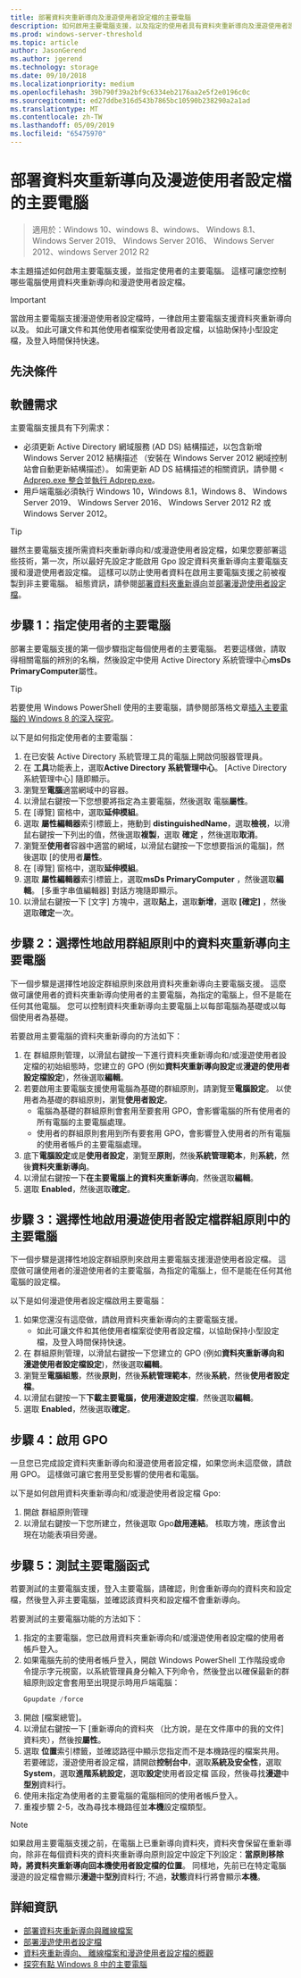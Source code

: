 ```yaml
---
title: 部署資料夾重新導向及漫遊使用者設定檔的主要電腦
description: 如何啟用主要電腦支援，以及指定的使用者具有資料夾重新導向及漫遊使用者設定檔的主要電腦。
ms.prod: windows-server-threshold
ms.topic: article
author: JasonGerend
ms.author: jgerend
ms.technology: storage
ms.date: 09/10/2018
ms.localizationpriority: medium
ms.openlocfilehash: 39b790f39a2bf9c6334eb2176aa2e5f2e0196c0c
ms.sourcegitcommit: ed27ddbe316d543b7865bc10590b238290a2a1ad
ms.translationtype: MT
ms.contentlocale: zh-TW
ms.lasthandoff: 05/09/2019
ms.locfileid: "65475970"
---
```

# <a name="deploy-primary-computers-for-folder-redirection-and-roaming-user-profiles"></a>部署資料夾重新導向及漫遊使用者設定檔的主要電腦

>適用於：Windows 10、windows 8、windows、 Windows 8.1、 Windows Server 2019、 Windows Server 2016、 Windows Server 2012、windows Server 2012 R2

本主題描述如何啟用主要電腦支援，並指定使用者的主要電腦。 這樣可讓您控制哪些電腦使用資料夾重新導向和漫遊使用者設定檔。

>[!IMPORTANT]
>當啟用主要電腦支援漫遊使用者設定檔時，一律啟用主要電腦支援資料夾重新導向以及。 如此可讓文件和其他使用者檔案從使用者設定檔，以協助保持小型設定檔，及登入時間保持快速。

## <a name="prerequisites"></a>先決條件

## <a name="software-requirements"></a>軟體需求

主要電腦支援具有下列需求：

- 必須更新 Active Directory 網域服務 (AD DS) 結構描述，以包含新增 Windows Server 2012 結構描述 （安裝在 Windows Server 2012 網域控制站會自動更新結構描述）。 如需更新 AD DS 結構描述的相關資訊，請參閱 < [Adprep.exe 整合](<https://docs.microsoft.com/previous-versions/windows/it-pro/windows-server-2012-R2-and-2012/hh472161(v=ws.11)#adprepexe-integration>)並[執行 Adprep.exe](<https://docs.microsoft.com/previous-versions/windows/it-pro/windows-server-2008-R2-and-2008/dd464018(v=ws.10)>)。
- 用戶端電腦必須執行 Windows 10，Windows 8.1，Windows 8、 Windows Server 2019、 Windows Server 2016、 Windows Server 2012 R2 或 Windows Server 2012。

>[!TIP]
>雖然主要電腦支援所需資料夾重新導向和/或漫遊使用者設定檔，如果您要部署這些技術，第一次，所以最好先設定才能啟用 Gpo 設定資料夾重新導向主要電腦支援和漫遊使用者設定檔。 這樣可以防止使用者資料在啟用主要電腦支援之前被複製到非主要電腦。 組態資訊，請參閱[部署資料夾重新導向](deploy-folder-redirection.md)並[部署漫遊使用者設定檔](deploy-roaming-user-profiles.md)。

## <a name="step-1-designate-primary-computers-for-users"></a>步驟 1：指定使用者的主要電腦

部署主要電腦支援的第一個步驟指定每個使用者的主要電腦。 若要這樣做，請取得相關電腦的辨別的名稱，然後設定中使用 Active Directory 系統管理中心**msDs PrimaryComputer**屬性。

>[!TIP]
>若要使用 Windows PowerShell 使用的主要電腦，請參閱部落格文章[插入主要電腦的 Windows 8 的深入探究](<https://blogs.technet.microsoft.com/askds/2012/10/23/digging-a-little-deeper-into-windows-8-primary-computer/>)。

以下是如何指定使用者的主要電腦：

1. 在已安裝 Active Directory 系統管理工具的電腦上開啟伺服器管理員。
2. 在 **工具**功能表上，選取**Active Directory 系統管理中心**。 [Active Directory 系統管理中心] 隨即顯示。
3. 瀏覽至**電腦**適當網域中的容器。
4. 以滑鼠右鍵按一下您想要將指定為主要電腦，然後選取 電腦**屬性**。
5. 在 [導覽] 窗格中，選取**延伸模組**。
6. 選取 **屬性編輯器**索引標籤上，捲動到  **distinguishedName**，選取**檢視**，以滑鼠右鍵按一下列出的值，然後選取**複製**，選取  **確定** ，然後選取**取消**。
7. 瀏覽至**使用者**容器中適當的網域，以滑鼠右鍵按一下您想要指派的電腦]，然後選取 [的使用者**屬性**。
8. 在 [導覽] 窗格中，選取**延伸模組**。
9. 選取 **屬性編輯器**索引標籤上，選取**msDs PrimaryComputer** ，然後選取**編輯**。 [多重字串值編輯器] 對話方塊隨即顯示。
10. 以滑鼠右鍵按一下 [文字] 方塊中，選取**貼上**，選取**新增**，選取 **[確定]** ，然後選取**確定**一次。

## <a name="step-2-optionally-enable-primary-computers-for-folder-redirection-in-group-policy"></a>步驟 2：選擇性地啟用群組原則中的資料夾重新導向主要電腦

下一個步驟是選擇性地設定群組原則來啟用資料夾重新導向主要電腦支援。 這麼做可讓使用者的資料夾重新導向使用者的主要電腦，為指定的電腦上，但不是能在任何其他電腦。 您可以控制資料夾重新導向主要電腦上以每部電腦為基礎或以每個使用者為基礎。

若要啟用主要電腦的資料夾重新導向的方法如下：

1. 在 群組原則管理，以滑鼠右鍵按一下進行資料夾重新導向和/或漫遊使用者設定檔的初始組態時，您建立的 GPO (例如**資料夾重新導向設定**或**漫遊的使用者設定檔設定**)，然後選取**編輯**。
2. 若要啟用主要電腦支援使用電腦為基礎的群組原則，請瀏覽至**電腦設定**。 以使用者為基礎的群組原則，瀏覽**使用者設定**。
    - 電腦為基礎的群組原則會套用至要套用 GPO，會影響電腦的所有使用者的所有電腦的主要電腦處理。
    - 使用者的群組原則套用到所有要套用 GPO，會影響登入使用者的所有電腦的使用者帳戶的主要電腦處理。
3. 底下**電腦設定**或是**使用者設定**，瀏覽至**原則**，然後**系統管理範本**，則**系統**，然後**資料夾重新導向**。
4. 以滑鼠右鍵按一下**在主要電腦上的資料夾重新導向**，然後選取**編輯**。
5. 選取  **Enabled**，然後選取**確定**。

## <a name="step-3-optionally-enable-primary-computers-for-roaming-user-profiles-in-group-policy"></a>步驟 3：選擇性地啟用漫遊使用者設定檔群組原則中的 主要電腦

下一個步驟是選擇性地設定群組原則來啟用主要電腦支援漫遊使用者設定檔。 這麼做可讓使用者的漫遊使用者的主要電腦，為指定的電腦上，但不是能在任何其他電腦的設定檔。

以下是如何漫遊使用者設定檔啟用主要電腦：

1. 如果您還沒有這麼做，請啟用資料夾重新導向的主要電腦支援。
    * 如此可讓文件和其他使用者檔案從使用者設定檔，以協助保持小型設定檔，及登入時間保持快速。
2. 在 群組原則管理，以滑鼠右鍵按一下您建立的 GPO (例如**資料夾重新導向和漫遊使用者設定檔設定**)，然後選取**編輯**。
3. 瀏覽至**電腦組態**，然後**原則**，然後**系統管理範本**，然後**系統**，然後**使用者設定檔**。
4. 以滑鼠右鍵按一下**下載主要電腦，使用漫遊設定檔**，然後選取**編輯**。
5. 選取  **Enabled**，然後選取**確定**。

## <a name="step-4-enable-the-gpo"></a>步驟 4：啟用 GPO

一旦您已完成設定資料夾重新導向和漫遊使用者設定檔，如果您尚未這麼做，請啟用 GPO。 這樣做可讓它套用至受影響的使用者和電腦。

以下是如何啟用資料夾重新導向和/或漫遊使用者設定檔 Gpo:

1. 開啟 群組原則管理
2. 以滑鼠右鍵按一下您所建立，然後選取 Gpo**啟用連結**。 核取方塊，應該會出現在功能表項目旁邊。

## <a name="step-5-test-primary-computer-function"></a>步驟 5：測試主要電腦函式

若要測試的主要電腦支援，登入主要電腦，請確認，則會重新導向的資料夾和設定檔，然後登入非主要電腦，並確認該資料夾和設定檔不會重新導向。

若要測試的主要電腦功能的方法如下：

1. 指定的主要電腦，您已啟用資料夾重新導向和/或漫遊使用者設定檔的使用者帳戶登入。
2. 如果電腦先前的使用者帳戶登入，開啟 Windows PowerShell 工作階段或命令提示字元視窗，以系統管理員身分輸入下列命令，然後登出以確保最新的群組原則設定會套用至出現提示時用戶端電腦：
    ```PowerShell
    Gpupdate /force
    ```
3. 開啟 [檔案總管]。
4. 以滑鼠右鍵按一下 [重新導向的資料夾 （比方說，是在文件庫中的我的文件] 資料夾），然後按**屬性**。
5. 選取 **位置**索引標籤，並確認路徑中顯示您指定而不是本機路徑的檔案共用。 若要確認，漫遊使用者設定檔，請開啟**控制台中**，選取**系統及安全性**，選取**System**，選取**進階系統設定**，選取**設定**使用者設定檔 區段，然後尋找**漫遊**中**型別**資料行。
6. 使用未指定為使用者的主要電腦的電腦相同的使用者帳戶登入。
7. 重複步驟 2-5，改為尋找本機路徑並**本機**設定檔類型。

>[!NOTE]
>如果啟用主要電腦支援之前，在電腦上已重新導向資料夾，資料夾會保留在重新導向，除非在每個資料夾的資料夾重新導向原則設定中設定下列設定：**當原則移除時，將資料夾重新導向回本機使用者設定檔的位置**。 同樣地，先前已在特定電腦漫遊的設定檔會顯示**漫遊**中**型別**資料行; 不過，**狀態**資料行將會顯示**本機**。

## <a name="more-information"></a>詳細資訊

- [部署資料夾重新導向與離線檔案](deploy-folder-redirection.md)
- [部署漫遊使用者設定檔](deploy-roaming-user-profiles.md)
- [資料夾重新導向、 離線檔案和漫遊使用者設定檔的概觀](folder-redirection-rup-overview.md)
- [探究有點 Windows 8 中的主要電腦](https://blogs.technet.com/b/askds/archive/2012/10/23/digging-a-little-deeper-into-windows-8-primary-computer.aspx)